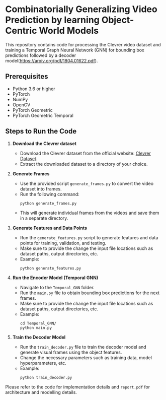 # Combinatorially Generalizing Video Prediction by learning Object- Centric World Models

This repository contains code for processing the Clevrer video dataset and training a Temporal Graph Neural Network (GNN) for bounding box predictions followed by a decoder model(https://arxiv.org/pdf/1804.01622.pdf).

## Prerequisites

- Python 3.6 or higher
- PyTorch
- NumPy
- OpenCV
- PyTorch Geometric
- PyTorch Geometric Temporal

## Steps to Run the Code

1. **Download the Clevrer dataset**
   
   - Download the Clevrer dataset from the official website: [Clevrer Dataset](https://mitibmwatsonailab.mit.edu/research/blog/clevrer-the-first-video-dataset-for-neuro-symbolic-reasoning/).
   - Extract the downloaded dataset to a directory of your choice.

2. **Generate Frames**
   
   - Use the provided script `generate_frames.py` to convert the video dataset into frames.
   - Run the following command:
     ```
     python generate_frames.py
     ```
   - This will generate individual frames from the videos and save them in a separate directory.

3. **Generate Features and Data Points**
   
   - Run the `generate_features.py` script to generate features and data points for training, validation, and testing.
   - Make sure to provide the change the input file locations such as dataset paths, output directories, etc.
   - Example:
     ```
     python generate_features.py
     ```

4. **Run the Encoder Model (Temporal GNN)**
   
   - Navigate to the `Temporal_GNN` folder.
   - Run the `main.py` file to obtain bounding box predictions for the next frames.
   - Make sure to provide the change the input file locations such as dataset paths, output directories, etc.
   - Example:
     ```
     cd Temporal_GNN/
     python main.py
     ```

5. **Train the Decoder Model**
   
   - Run the `train_decoder.py` file to train the decoder model and generate visual frames using the object features.
   - Change the necessary parameters such as training data, model hyperparameters, etc.
   - Example:
     ```
     python train_decoder.py
     ```


Please refer to the code for implementation details and `report.pdf` for architecture and modelling details.

